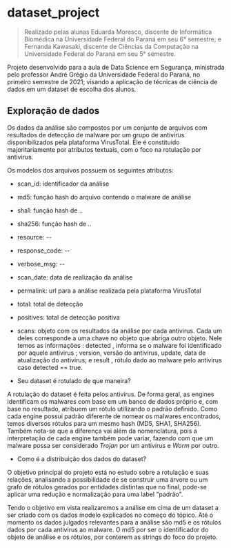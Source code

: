 # dataset_project

> Realizado pelas alunas Eduarda Moresco, discente de Informática Biomédica na Universidade Federal do Paraná em seu 6° semestre; e Fernanda Kawasaki, discente de Ciências da Computação na Universidade Federal do Paraná em seu 5° semestre.


Projeto desenvolvido para a aula de Data Science em Segurança, ministrada pelo professor André Grégio da Universidade Federal do Paraná, no primeiro semestre de 2021; visando a aplicação de técnicas de ciência de dados em um dataset de escolha dos alunos.


## Exploração de dados

Os dados da análise são compostos por um conjunto de arquivos com resultados de detecção de malware por um grupo de antivirus disponibilizados pela plataforma VirusTotal. Ele é constituido majoritariamente por atributos textuais, com o foco na rotulação por antivirus. 

Os modelos dos arquivos possuem os seguintes atributos: 

- scan_id: identificador da análise
- md5: função hash do arquivo contendo o malware de análise
- sha1: função hash de ..
- sha256: função hash de ..
- resource: --
- response_code: --
- verbose_msg: --
- scan_date: data de realização da análise
- permalink: url para a análise realizada pela plataforma VirusTotal
- total: total de detecção
- positives: total de detecção positiva
- scans: objeto com os resultados da análise por cada antivirus. Cada um deles corresponde a uma chave no objeto que abriga outro objeto. Nele temos as informações : detected , informa se o malware foi identificado por aquele antivirus ; version, versão do antivirus, update, data de atualização do antivirus; e result , rótulo dado ao malware pelo antivirus caso detected == true. 



- Seu dataset é rotulado de que maneira?

A rotulação do dataset é feita pelos antivírus. De forma geral, as engines identificam os malwares com base em um banco de dados próprio e, com base no resultado, atribuem um rótulo utilizando o padrão definido. Como cada engine possui padrão diferente de nomear os malwares encontrados, temos diversos rótulos para um mesmo hash (MD5, SHA1, SHA256). Também nota-se que a diferença vai além da nomenclatura, pois a interpretação de cada engine também pode variar, fazendo com que um malware possa ser considerado _Trojan_ por um antivírus e _Worm_ por outro.

- Como é a distribuição dos dados do dataset?

 
O objetivo principal do projeto está no estudo sobre a rotulação e suas relações, analisando a possibilidade de se construir uma árvore ou um grafo de rótulos gerados por entidades distintas que no final, pode-se aplicar uma redução e normalização para uma label "padrão".

Tendo o objetivo em vista realizaremos a análise em cima de um dataset a ser criado com os dados modelo explicados no começo do tópico. Até o momento os dados julgados relevantes para a análise são md5 e os rótulos dados por cada antivirus ao malware. O md5 por ser o identificador do objeto de análise e os rótulos, por conterem as strings do foco do projeto.
